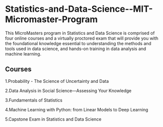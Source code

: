 # Statistics-and-Data-Science--MIT-Micromaster-Program
This MicroMasters program in Statistics and Data Science is comprised of four online courses and a virtually proctored exam that will provide you with the foundational knowledge essential to understanding the methods and tools used in data science, and hands-on training in data analysis and machine learning.
## Courses
1.Probability - The Science of Uncertainty and Data 

2.Data Analysis in Social Science—Assessing Your Knowledge

3.Fundamentals of Statistics

4.Machine Learning with Python: from Linear Models to Deep Learning

5.Capstone Exam in Statistics and Data Science
